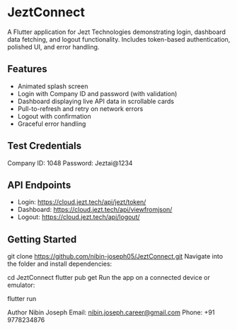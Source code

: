 # JeztConnect

A Flutter application for Jezt Technologies demonstrating login, dashboard data fetching, and logout functionality. Includes token-based authentication, polished UI, and error handling.

## Features

- Animated splash screen
- Login with Company ID and password (with validation)
- Dashboard displaying live API data in scrollable cards
- Pull-to-refresh and retry on network errors
- Logout with confirmation
- Graceful error handling

## Test Credentials

Company ID: 1048
Password: Jeztai@1234

## API Endpoints

- Login: https://cloud.jezt.tech/api/jezt/token/
- Dashboard: https://cloud.jezt.tech/api/viewfromjson/
- Logout: https://cloud.jezt.tech/api/logout/

## Getting Started

git clone https://github.com/nibin-joseph05/JeztConnect.git
Navigate into the folder and install dependencies:

cd JeztConnect
flutter pub get
Run the app on a connected device or emulator:

flutter run

Author
Nibin Joseph
Email: nibin.joseph.career@gmail.com
Phone: +91 9778234876

